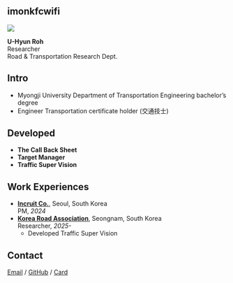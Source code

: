 ## imonkfcwifi
  </div> <img data-v-239a319a="" src="https://cdn.wikirby.com/thumb/c/ca/KatFL_Wise_Waddle_Dee_screenshot.png/250px-KatFL_Wise_Waddle_Dee_screenshot.png" class="profile"> 
  <div data-v-239a319a="" class="content has-text-centered"><p><strong>U-Hyun Roh</strong><br> Researcher<br>
Road &amp; Transportation Research Dept.</p>

</div></div></div></div> <div data-v-3530fdca="" class="body-column is-padding-vertical-4 content"><div data-v-3530fdca="" class="is-padding-horizontal-2"><div data-v-3530fdca=""><div data-v-3530fdca="" class="is-padding-bottom-4"><h2>Intro</h2>
<ul>
<li>Myongji University Department of Transportation Engineering bachelor’s degree</li>
<li>Engineer Transportation certificate holder (交通技士)</li>
</ul>
</div></div><div data-v-3530fdca=""><div data-v-3530fdca="" class="is-padding-bottom-4"><h2>Developed</h2>
<ul>
<li><strong>The Call Back Sheet</strong></li>
<li><strong>Target Manager</strong></li>
<li><strong>Traffic Super Vision</strong></li>
</ul>
</div></div><div data-v-3530fdca=""><div data-v-3530fdca="" class="is-padding-bottom-4"><h2>Work Experiences</h2>
<ul>
<li><strong><a href="https://www.incruit.com/">Incruit Co.</a></strong>, Seoul, South Korea<br>
PM, <em>2024</em></li>
<li><strong><a href="https://www.kroad.or.kr/">Korea Road Association</a></strong>, Seongnam, South Korea<br>
Researcher, <em>2025-</em>
<ul>
<li>Developed Traffic Super Vision</li>
</ul>
</li>
</ul>
</div></div><div data-v-3530fdca=""><div data-v-3530fdca="" class="is-padding-bottom-4"><h2>Contact</h2>
<p><a href="mailto:roh@kroad.or.kr">Email</a> / <a href="https://github.com/imonkfcwifi">GitHub</a> / <a href="https://imonkfcwifi.github.io/">Card</a></p> 
